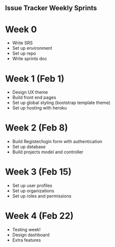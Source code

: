 ## Issue Tracker Weekly Sprints

# Week 0
- Write SRS
- Set up environment
- Set up repo
- Write sprints doc

# Week 1 (Feb 1)
- Design UX theme
- Build front end pages
- Set up global styling (bootstrap template theme)
- Set up hosting with heroku

# Week 2 (Feb 8)
- Build Register/login form with authentication
- Set up database
- Build projects model and controller

# Week 3 (Feb 15)
- Set up user profiles
- Set up organizations
- Set up roles and permissions

# Week 4 (Feb 22)
- Testing week!
- Design dashboard
- Extra features